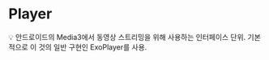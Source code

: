 # Player

<aside>
💡 안드로이드의 Media3에서 동영상 스트리밍을 위해 사용하는 인터페이스 단위.
기본적으로 이 것의 일반 구현인 ExoPlayer를 사용.

</aside>